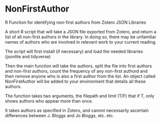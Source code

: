 # NonFirstAuthor
R Function for identifying non-first authors from Zotero JSON Libraries

A short R script that will take a JSON file exported from Zotero, and return a list of all non-first authors in the library. In doing so, there may be unfamiliar
names of authors who are involved in relevant work to your current reading.

The script will first install (if necessary) and load the needed libraries (jsonlite and tidyverse)

Then the main function will take the authors, split the file into first authors and non-first authors, count the frequency of any non-first authord and
then remove anyone who is also a first author from the list. An object called NonFirstAuthor will be added to your environment that details all these authors.

The function takes two arguments, the filepath and limit (T/F) that if T, only shows authors who appear more than once.

It takes authors as specified in Zotero, and cannot necessarily ascertain differences between J. Bloggs and Jo Bloggs, etc. etc.
